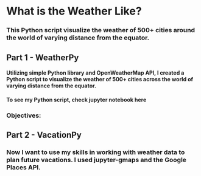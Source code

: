 # What is the Weather Like?

### This Python script visualize the weather of 500+ cities around the world of varying distance from the equator. 

## Part 1 - WeatherPy
#### Utilizing simple Python library and OpenWeatherMap API, I created a Python script to visualize the weather of 500+ cities across the world of varying distance from the equator. 

#### To see my Python script, check jupyter notebook here

### Objectives:

## Part 2 - VacationPy
### Now I want to use my skills in working with weather data to plan future vacations. I used jupyter-gmaps and the Google Places API.

